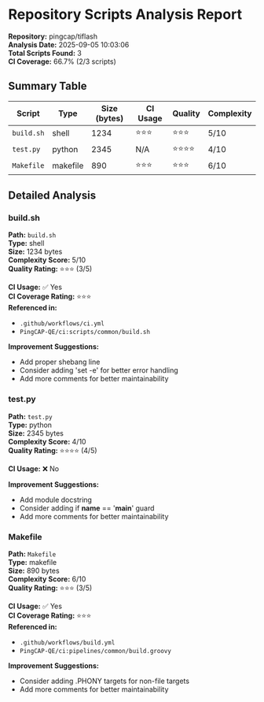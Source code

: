 # Repository Scripts Analysis Report

**Repository:** pingcap/tiflash  
**Analysis Date:** 2025-09-05 10:03:06  
**Total Scripts Found:** 3  
**CI Coverage:** 66.7% (2/3 scripts)

## Summary Table

| Script | Type | Size (bytes) | CI Usage | Quality | Complexity |
|--------|------|--------------|----------|---------|------------|
| `build.sh` | shell | 1234 | ⭐⭐⭐ | ⭐⭐⭐ | 5/10 |
| `test.py` | python | 2345 | N/A | ⭐⭐⭐⭐ | 4/10 |
| `Makefile` | makefile | 890 | ⭐⭐⭐ | ⭐⭐⭐ | 6/10 |


## Detailed Analysis


### build.sh

**Path:** `build.sh`  
**Type:** shell  
**Size:** 1234 bytes  
**Complexity Score:** 5/10  
**Quality Rating:** ⭐⭐⭐ (3/5)

**CI Usage:** ✅ Yes  
**CI Coverage Rating:** ⭐⭐⭐  
**Referenced in:**
- `.github/workflows/ci.yml`
- `PingCAP-QE/ci:scripts/common/build.sh`

**Improvement Suggestions:**
- Add proper shebang line
- Consider adding 'set -e' for better error handling
- Add more comments for better maintainability

### test.py

**Path:** `test.py`  
**Type:** python  
**Size:** 2345 bytes  
**Complexity Score:** 4/10  
**Quality Rating:** ⭐⭐⭐⭐ (4/5)

**CI Usage:** ❌ No

**Improvement Suggestions:**
- Add module docstring
- Consider adding if __name__ == '__main__' guard
- Add more comments for better maintainability

### Makefile

**Path:** `Makefile`  
**Type:** makefile  
**Size:** 890 bytes  
**Complexity Score:** 6/10  
**Quality Rating:** ⭐⭐⭐ (3/5)

**CI Usage:** ✅ Yes  
**CI Coverage Rating:** ⭐⭐⭐  
**Referenced in:**
- `.github/workflows/build.yml`
- `PingCAP-QE/ci:pipelines/common/build.groovy`

**Improvement Suggestions:**
- Consider adding .PHONY targets for non-file targets
- Add more comments for better maintainability

